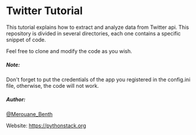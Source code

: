 # Twitter Tutorial

This tutorial explains how to extract and analyze data from Twitter api.
This repository is divided in several directories, each one contains a specific snippet of code.

Feel free to clone and modify the code as you wish.

##### Note:
Don't forget to put the credentials of the app you registered in the config.ini file, otherwise, the code will not work.

##### Author:
[@Merouane_Benth](https://twitter.com/Merouane_Benth)

Website: https://pythonstack.org
